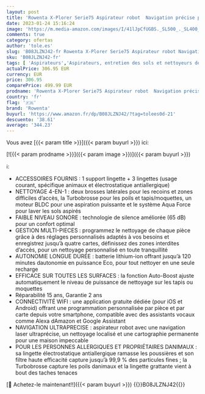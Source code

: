 ```yaml
---
layout: post
title: 'Rowenta X-Plorer Serie75 Aspirateur robot  Navigation précise personnalisée  Aspire et lave  Kit animal et allergie  Filtre haute efficacité  Connectivité WiFi  App compatible assistant vocal RR7687WH'
date: 2023-01-24 15:16:24
image: 'https://m.media-amazon.com/images/I/41lJpCfUGBS._SL500_._SL400_.jpg'
comments: true
category: ofertas
author: 'tole.es'
slug: 'B08JLZNJ42-fr Rowenta X-Plorer Serie75 Aspirateur robot Navigation...'
sku: 'B08JLZNJ42-fr'
tags: [ 'Aspirateurs','Aspirateurs, entretien des sols et nettoyeurs de vitres','Cuisine et Maison','Robots aspirateurs','rowenta','🇫🇷', ]
actualPrice: 306.95 EUR
currency: EUR
price: 306.95
comparePrice: 499.99 EUR
prodname: 'Rowenta X-Plorer Serie75 Aspirateur robot  Navigation précise personnalisée  Aspire et lave  Kit animal et allergie  Filtre haute efficacité  Connectivité WiFi  App compatible assistant vocal RR7687WH'
country: 'fr'
flag: '🇫🇷'
brand: 'Rowenta'
buyurl: 'https://www.amazon.fr/dp/B08JLZNJ42/?tag=tolees0d-21'
descuento: '38.61'
average: '344.23'
---
```


Vous avez [{{< param title >}}]({{< param buyurl >}}) ici:

[![{{< param prodname >}}]({{< param image >}})]({{< param buyurl >}})

ℹ️:

- ACCESSOIRES FOURNIS : 1 support lingette + 3 lingettes (usage courant, spécifique animaux et électrostatique antiallergique)
- NETTOYAGE 4-EN-1 : deux brosses latérales pour les recoins et zones difficiles d’accès, la Turbobrosse pour les poils et tapis/moquettes, un moteur BLDC pour une aspiration puissante et le système Aqua Force pour laver les sols aspirés
- FAIBLE NIVEAU SONORE : technologie de silence améliorée (65 dB) pour un confort optimal
- GESTION MULTI-PIECES : programmez le nettoyage de chaque pièce grâce à des réglages personnalisés adaptés à vos besoins et enregistrez jusqu’à quatre cartes, définissez des zones interdites d’accès, pour un nettoyage personnalisé en toute tranquillité
- AUTONOMIE LONGUE DURÉE : batterie lithium-ion offrant jusqu’à 120 minutes dautonomie en puissance Eco, pour tout nettoyer en une seule recharge
- EFFICACE SUR TOUTES LES SURFACES : la fonction Auto-Boost ajuste automatiquement le niveau de puissance de nettoyage sur les tapis ou moquettes
- Réparabilité 15 ans, Garantie 2 ans
- CONNECTIVITÉ WIFI : une application gratuite dédiée (pour iOS et Android) offrant une programmation personnalisée par pièce et par carte depuis votre smartphone, compatible avec des assistants vocaux comme Alexa dAmazon et Google Assistant
- NAVIGATION ULTRAPRECISE : aspirateur robot avec une navigation laser ultraprécise, un nettoyage localisé et une cartographie permanente pour une maison impeccable
- POUR LES PERSONNES ALLERGIQUES ET PROPRIÉTAIRES DANIMAUX : sa lingette électrostatique antiallergique ramasse les poussières et son filtre haute efficacité capture jusqu’à 99,9 % des particules fines ; la Turbobrosse capture les poils danimaux et la lingette grattante vient à bout des taches tenaces

[🛒 Achetez-le maintenant!!]({{< param buyurl >}})
{{<world>}}B08JLZNJ42{{</world>}}
